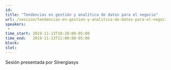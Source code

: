 ```yaml
---
id: 
title: "Tendencias en gestión y analítica de datos para el negocio"
url: /session/tendencias-en-gestion-y-analitica-de-datos-para-el-negocio/
speakers:
 - 
time_start: 2019-11-13T10:20:00-05:00
time_end:   2019-11-13T11:00:00-05:00
block: 
slot: 
---
```


Sesión presentada por Sinergiasys